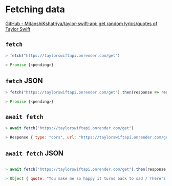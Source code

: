 # Fetching data

[GitHub - MitanshiKshatriya/taylor-swift-api: get random lyrics/quotes of Taylor Swift](https://github.com/MitanshiKshatriya/taylor-swift-api)

## `fetch`

```javascript
> fetch("https://taylorswiftapi.onrender.com/get")

> Promise {<pending>}
```

## `fetch` JSON

```javascript
> fetch("https://taylorswiftapi.onrender.com/get").then(response => response.json())

> Promise {<pending>}
```

## `await fetch`

```javascript
> await fetch("https://taylorswiftapi.onrender.com/get")

> Response { type: "cors", url: "https://taylorswiftapi.onrender.com/get", redirected: false, status: 200, ok: true, statusText: "", headers: Headers(2), body: ReadableStream, bodyUsed: false }
```

## `await fetch` JSON

```javascript

> await fetch("https://taylorswiftapi.onrender.com/get").then(response => response.json())

> Object { quote: "You make me so happy it turns back to sad / There's nothing I hate more than what I can't have / And you are so gorgeous it makes me so mad", song: "Gorgeous", album: "Reputation" }
```
